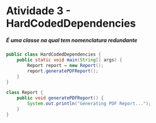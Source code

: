 # Atividade 3 - HardCodedDependencies
##### É uma classe na qual tem nomenclatura redundante
```java
public class HardCodedDependencies {
    public static void main(String[] args) {
        Report report = new Report();
        report.generatePDFReport();
    }
}

class Report {
    public void generatePDFReport() {
        System.out.println("Generating PDF Report...");
    }
}
```